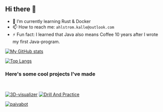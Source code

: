 ## Hi there 👋
- 🌱 I’m currently learning Rust & Docker
- 📫 How to reach me: `ahlstrom.kalle@outlook.com`
- ⚡ Fun fact: I learned that Java also means Coffee 10 years after I wrote my first Java-program.

[![My GitHub stats](https://github-readme-stats-git-masterrstaa-rickstaa.vercel.app/api?username=kqlski&count_private=true&show_icons=true&theme=github_dark)](https://github.com/anuraghazra/github-readme-stats)

[![Top Langs](https://github-readme-stats-git-masterrstaa-rickstaa.vercel.app/api/top-langs/?username=kqlski&layout=compact&theme=github_dark)](https://github.com/anuraghazra/github-readme-stats)

### Here's some cool projects I've made
<br>

[![3D-visualizer](https://github-readme-stats-git-masterrstaa-rickstaa.vercel.app/api/pin/?username=kqlski&repo=3d-visualizer&theme=github_dark)](https://github.com/kqlski/3d-visualizer)
[![Drill And Practice](https://github-readme-stats-git-masterrstaa-rickstaa.vercel.app/api/pin/?username=kqlski&repo=drill-and-practice&theme=github_dark)](https://github.com/kqlski/drill-and-practice)

[![paivabot](https://github-readme-stats-git-masterrstaa-rickstaa.vercel.app/api/pin/?username=kqlski&repo=paivabot&theme=github_dark)](https://github.com/kqlski/paivabot)
